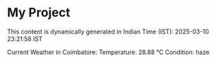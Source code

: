 # My Project

This content is dynamically generated in Indian Time (IST): 2025-03-10 23:21:58 IST


Current Weather in Coimbatore:
Temperature: 28.88 °C
Condition: haze
